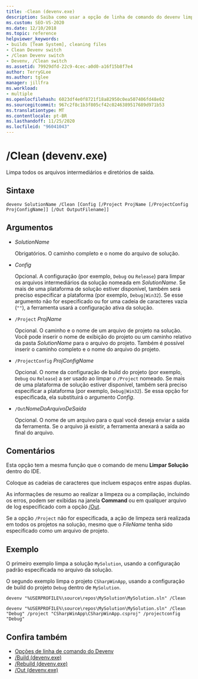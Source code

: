 ```yaml
---
title: -Clean (devenv.exe)
description: Saiba como usar a opção de linha de comando do devenv limpar para limpar todos os arquivos intermediários e diretórios de saída.
ms.custom: SEO-VS-2020
ms.date: 12/10/2018
ms.topic: reference
helpviewer_keywords:
- builds [Team System], cleaning files
- Clean Devenv switch
- /Clean Devenv switch
- Devenv, /Clean switch
ms.assetid: 79929dfd-22c9-4cec-a0d0-a16f15b8f7e4
author: TerryGLee
ms.author: tglee
manager: jillfra
ms.workload:
- multiple
ms.openlocfilehash: 6023df4e0f8721f18a82950c0ea507406fd48e02
ms.sourcegitcommit: 967c2f8c1b3f805cf42c0246389517689d971b53
ms.translationtype: MT
ms.contentlocale: pt-BR
ms.lasthandoff: 11/25/2020
ms.locfileid: "96041043"
---
```

# <a name="clean-devenvexe"></a>/Clean (devenv.exe)

Limpa todos os arquivos intermediários e diretórios de saída.

## <a name="syntax"></a>Sintaxe

```shell
devenv SolutionName /Clean [Config [/Project ProjName [/ProjectConfig ProjConfigName]] [/Out OutputFilename]]
```

## <a name="arguments"></a>Argumentos

- *SolutionName*

  Obrigatórios. O caminho completo e o nome do arquivo de solução.

- *Config*

  Opcional. A configuração (por exemplo, `Debug` ou `Release`) para limpar os arquivos intermediários da solução nomeada em *SolutionName*. Se mais de uma plataforma de solução estiver disponível, também será preciso especificar a plataforma (por exemplo, `Debug|Win32`). Se esse argumento não for especificado ou for uma cadeia de caracteres vazia (`""`), a ferramenta usará a configuração ativa da solução.

- `/Project` *ProjName*

  Opcional. O caminho e o nome de um arquivo de projeto na solução. Você pode inserir o nome de exibição do projeto ou um caminho relativo da pasta *SolutionName* para o arquivo do projeto. Também é possível inserir o caminho completo e o nome do arquivo do projeto.

- `/ProjectConfig` *ProjConfigName*

  Opcional. O nome da configuração de build do projeto (por exemplo, `Debug` ou `Release`) a ser usado ao limpar o `/Project` nomeado. Se mais de uma plataforma de solução estiver disponível, também será preciso especificar a plataforma (por exemplo, `Debug|Win32`). Se essa opção for especificada, ela substituirá o argumento *Config*.

- `/Out`*NomeDoArquivoDeSaída*

  Opcional. O nome de um arquivo para o qual você deseja enviar a saída da ferramenta. Se o arquivo já existir, a ferramenta anexará a saída ao final do arquivo.

## <a name="remarks"></a>Comentários

Esta opção tem a mesma função que o comando de menu **Limpar Solução** dentro do IDE.

Coloque as cadeias de caracteres que incluem espaços entre aspas duplas.

As informações de resumo ao realizar a limpeza ou a compilação, incluindo os erros, podem ser exibidas na janela **Command** ou em qualquer arquivo de log especificado com a opção [/Out](out-devenv-exe.md).

Se a opção `/Project` não for especificada, a ação de limpeza será realizada em todos os projetos na solução, mesmo que o *FileName* tenha sido especificado como um arquivo de projeto.

## <a name="example"></a>Exemplo

O primeiro exemplo limpa a solução `MySolution`, usando a configuração padrão especificada no arquivo da solução.

O segundo exemplo limpa o projeto `CSharpWinApp`, usando a configuração de build do projeto `Debug` dentro de `MySolution`.

```shell
devenv "%USERPROFILE%\source\repos\MySolution\MySolution.sln" /Clean

devenv "%USERPROFILE%\source\repos\MySolution\MySolution.sln" /Clean "Debug" /project "CSharpWinApp\CSharpWinApp.csproj" /projectconfig "Debug"
```

## <a name="see-also"></a>Confira também

- [Opções de linha de comando do Devenv](../../ide/reference/devenv-command-line-switches.md)
- [/Build (devenv.exe)](../../ide/reference/build-devenv-exe.md)
- [/Rebuild (devenv.exe)](../../ide/reference/rebuild-devenv-exe.md)
- [/Out (devenv.exe)](../../ide/reference/out-devenv-exe.md)
